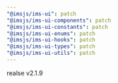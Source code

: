 ```yaml
---
"@imsjs/ims-ui": patch
"@imsjs/ims-ui-components": patch
"@imsjs/ims-ui-constants": patch
"@imsjs/ims-ui-enums": patch
"@imsjs/ims-ui-hooks": patch
"@imsjs/ims-ui-types": patch
"@imsjs/ims-ui-utils": patch
---
```


realse v2.1.9
